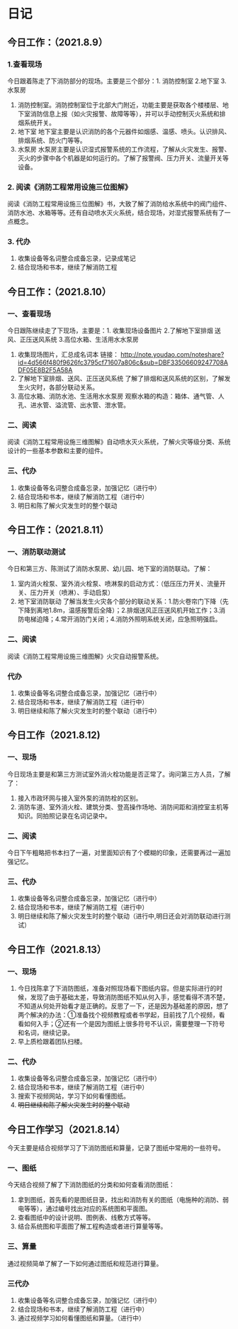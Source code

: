 # 日记

## 今日工作：（2021.8.9）
### 1.查看现场
今日跟着陈走了下消防部分的现场。主要是三个部分：1. 消防控制室 2.地下室 3.水泵房
1. 消防控制室。消防控制室位于北部大门附近，功能主要是获取各个楼楼层、地下室消防信息上报（如火灾报警、故障等等），并可以手动控制灭火系统和排烟系统开关。
2. 地下室 地下室主要是认识消防的各个元器件如烟感、温感、喷头。认识排风、排烟系统、防火门等等。
3. 水泵房 水泵房主要是认识湿式报警系统的工作流程，了解从火灾发生、报警、灭火的步骤中各个机器是如何运行的。了解了报警阀、压力开关、流量开关等设备。
### 2. 阅读《消防工程常用设施三位图解》
阅读《消防工程常用设施三位图解》书，大致了解了消防给水系统中的阀门组件、消防水池、水箱等等。还有自动喷水灭火系统，结合现场，对湿式报警系统有了一点概念。
### 3. 代办
1. 收集设备等名词整合成备忘录，记录成笔记
2. 结合现场和书本，继续了解消防工程

## 今日工作：（2021.8.10） 
### 一、查看现场
今日跟陈继续走了下现场，主要是：1. 收集现场设备图片 2.了解地下室排烟 送风、正压送风系统 3.高位水箱、生活用水水泵房
1. 收集现场图片，汇总成名词本 链接： http://note.youdao.com/noteshare?id=4d566f480f9626fc3795cf71607a806c&sub=DBF33506609247708ADF05E8B2F5A58A
2. 了解地下室排烟、送风、正压送风系统 了解了排烟和送风系统的区别，了解发生火灾时，各部分联动关系。
3. 高位水箱、消防水池、生活用水水泵房 观察水箱的构造：箱体、通气管、人孔、进水管、溢流管、出水管、泄水管。
### 二、阅读
阅读《消防工程常用设施三维图解》自动喷水灭火系统，了解火灾等级分类、系统设计的一些基本参数和主要的组件。
### 三、代办
1. 收集设备等名词整合成备忘录，加强记忆（进行中）
2. 结合现场和书本，继续了解消防工程（进行中）
3. 明日和陈了解火灾发生时的整个联动

## 今日工作：（2021.8.11）
### 一、消防联动测试
今日和第三方、陈测试了消防水泵房、幼儿园、地下室的消防联动。了解：
1. 室内消火栓泵、室外消火栓泵、喷淋泵的启动方式：（低压压力开关、流量开关、压力开关（喷淋）、手动启泵）
2. 地下室消防联动 了解当发生火灾各个部分的联动关系：1.防火卷帘门下降（先下降到离地1.8m，温感报警后全降）；2.排烟送风正压送风机开始工作；3.消防电梯迫降；4.常开消防门关闭；4.消防外照明系统关闭，应急照明强启。
### 二、阅读
阅读《消防工程常用设施三维图解》火灾自动报警系统。
### 代办
1. 收集设备等名词整合成备忘录，加强记忆（进行中）
2. 结合现场和书本，继续了解消防工程（进行中）
3. 明日继续和陈了解火灾发生时的整个联动（进行中）

## 今日工作（2021.8.12)
### 一、现场
今日现场主要是和第三方测试室外消火栓功能是否正常了。询问第三方人员，了解了：
1. 接入市政环网与接入室外泵的消防栓的区别。
2. 消防车道、室外消火栓、建筑分类、登高操作场地、消防间距和消控室主机等知识。同拍照记录在名词记录中。
### 二、阅读
今日下午粗略把书本扫了一遍，对里面知识有了个模糊的印象，还需要再过一遍加强记忆。
### 三、代办
1. 收集设备等名词整合成备忘录，加强记忆（进行中）
2. 结合现场和书本，继续了解消防工程（进行中）
3. 明日继续和陈了解火灾发生时的整个联动（进行中,明日还会对消防联动进行测试）

## 今日工作（2021.8.13）
### 一、现场
1. 今日找陈拿了下消防图纸，准备对照现场看下图纸内容。但是实际进行的时候，发现了由于基础太差，导致消防图纸不知从何入手，感觉看得不清不楚，不知道从何处开始看才是正确的。反思了一下，还是因为基础差的原因，想了两个解决的办法：①准备找个视频教程或者书学起，目前找了几个视频，看看如何入手；②还有一个是因为图纸上很多符号不认识，需要整理一下符号和名词，继续记录。
2. 早上质检跟着团队扫楼。
   
### 二、代办
1. 收集设备等名词整合成备忘录，加强记忆（进行中）
2. 结合现场和书本，继续了解消防工程（进行中）
3. 搜索下视频网站，学习下如何看懂图纸。
4. ~~明日继续和陈了解火灾发生时的整个联动~~

## 今日工作学习（2021.8.14）
今天主要是结合视频学习了下消防图纸和算量，记录了图纸中常用的一些符号。
### 一、图纸
今天结合视频了解了下消防图纸的分类和如何查看消防图纸：
1. 拿到图纸，首先看的是图纸目录，找出和消防有关的图纸（电施种的消防、弱电等等），通过编号找出对应的系统图和平面图。
2. 查看图纸中的设计说明、图例表、线敷方式等等。
3. 结合系统图和平面图了解工程构造或者进行算量等等。
### 三、算量
通过视频简单了解了一下如何通过图纸和规范进行算量。

### 三代办
1. 收集设备等名词整合成备忘录，加强记忆（进行中）
2. 结合现场和书本，继续了解消防工程（进行中）
3. 通过视频学习如何看懂图纸和算量。（进行中）